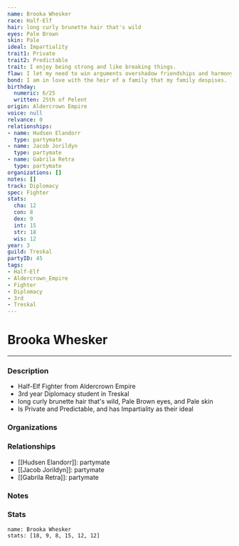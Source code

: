 ```yaml
---
name: Brooka Whesker
race: Half-Elf
hair: long curly brunette hair that's wild
eyes: Pale Brown
skin: Pale
ideal: Impartiality
trait1: Private
trait2: Predictable
trait: I enjoy being strong and like breaking things.
flaw: I let my need to win arguments overshadow friendships and harmony.
bond: I am in love with the heir of a family that my family despises.
birthday:
  numeric: 6/25
  written: 25th of Pelent
origin: Aldercrown Empire
voice: null
relvance: 0
relationships:
- name: Hudsen Elandorr
  type: partymate
- name: Jacob Jorildyn
  type: partymate
- name: Gabrila Retra
  type: partymate
organizations: []
notes: []
track: Diplomacy
spec: Fighter
stats:
  cha: 12
  con: 8
  dex: 9
  int: 15
  str: 18
  wis: 12
year: 3
guild: Treskal
partyID: 45
tags:
- Half-Elf
- Aldercrown_Empire
- Fighter
- Diplomacy
- 3rd
- Treskal
---
```

# Brooka Whesker
---
### Description
- Half-Elf Fighter from Aldercrown Empire
- 3rd year Diplomacy student in Treskal
- long curly brunette hair that's wild, Pale Brown eyes, and Pale skin
- Is Private and Predictable, and has Impartiality as their ideal

### Organizations

### Relationships
- [[Hudsen Elandorr]]: partymate
- [[Jacob Jorildyn]]: partymate
- [[Gabrila Retra]]: partymate

### Notes

### Stats
```statblock
name: Brooka Whesker
stats: [18, 9, 8, 15, 12, 12]
```